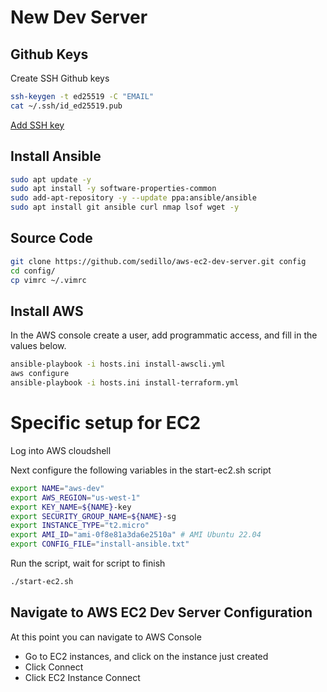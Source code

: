 # New Dev Server

## Github Keys

Create SSH Github keys
```bash
ssh-keygen -t ed25519 -C "EMAIL"
cat ~/.ssh/id_ed25519.pub
```
[Add SSH key](https://github.com/settings/ssh/new)

## Install Ansible

```bash
sudo apt update -y
sudo apt install -y software-properties-common
sudo add-apt-repository -y --update ppa:ansible/ansible
sudo apt install git ansible curl nmap lsof wget -y
```

## Source Code

```bash
git clone https://github.com/sedillo/aws-ec2-dev-server.git config
cd config/
cp vimrc ~/.vimrc
```

## Install AWS
In the AWS console create a user, add programmatic access, and fill in the values below.
```bash
ansible-playbook -i hosts.ini install-awscli.yml
aws configure
ansible-playbook -i hosts.ini install-terraform.yml
```

# Specific setup for EC2
Log into AWS cloudshell

Next configure the following variables in the start-ec2.sh script
```bash
export NAME="aws-dev"
export AWS_REGION="us-west-1"
export KEY_NAME=${NAME}-key
export SECURITY_GROUP_NAME=${NAME}-sg
export INSTANCE_TYPE="t2.micro"
export AMI_ID="ami-0f8e81a3da6e2510a" # AMI Ubuntu 22.04
export CONFIG_FILE="install-ansible.txt"
```

Run the script, wait for script to finish
```bash
./start-ec2.sh
```

## Navigate to AWS EC2 Dev Server Configuration

At this point you can navigate to AWS Console
- Go to EC2 instances, and click on the instance just created
- Click Connect
- Click EC2 Instance Connect
